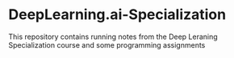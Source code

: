 # DeepLearning.ai-Specialization
This repository contains running notes from the Deep Leraning Specialization course and some programming assignments
